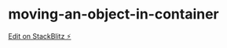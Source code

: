 # moving-an-object-in-container

[Edit on StackBlitz ⚡️](https://stackblitz.com/edit/moving-an-object-in-container)